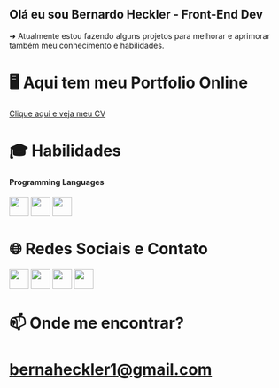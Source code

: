 ## Olá eu sou Bernardo Heckler - Front-End Dev
➜ Atualmente estou fazendo alguns projetos para melhorar e aprimorar também meu conhecimento e habilidades.

# 🖥 Aqui tem meu Portfolio Online
<a href="https://bernardoheckler.github.io/site-pessoal/" color="white">Clique aqui e veja meu CV</a>

# 🎓 Habilidades

#### Programming Languages

<p>
  <img src="https://img.shields.io/badge/JavaScript-282c34?logo=javascript" height="35">
  <img src="https://img.shields.io/badge/Python-282c34?logo=python" height="35">
  <img src="https://img.shields.io/badge/ReactJS-282c34?logo=react" height="35">
</p>

# 🌐 Redes Sociais e Contato


[<img src="https://img.shields.io/badge/YouTube-c4302b.svg?logo=youtube" height="35">](https://youtube.com/@heckler201?si=3rMqkEKlE5ddQy2s)
[<img src="https://img.shields.io/badge/Gmail-ece9e9.svg?logo=gmail" height="35">](mailto:bernaheckler1@gmail.com)
[<img src="https://img.shields.io/badge/Instagram-ff0685.svg?logo=instagram" height="35">](https://www.instagram.com/berna.hcklr/)
[<img src="https://img.shields.io/badge/LinkedIn-0047f9.svg?logo=linkedin" height="35">](https://www.linkedin.com/in/bernardo-heckler-645153305/)

# 📫 Onde me encontrar?
# bernaheckler1@gmail.com
